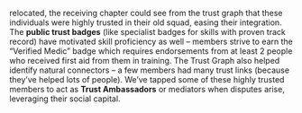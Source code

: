 relocated, the receiving chapter could see from the trust graph that these individuals were highly trusted in their old squad, easing their integration. The **public trust badges** (like specialist badges for skills with proven track record) have motivated skill proficiency as well – members strive to earn the “Verified Medic” badge which requires endorsements from at least 2 people who received first aid from them in training. The Trust Graph also helped identify natural connectors – a few members had many trust links (because they’ve helped lots of people). We’ve tapped some of these highly trusted members to act as **Trust Ambassadors** or mediators when disputes arise, leveraging their social capital.
